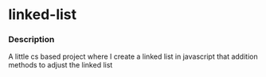 # linked-list

### Description
A little cs based project where I create a linked list in javascript that addition methods to adjust the linked list